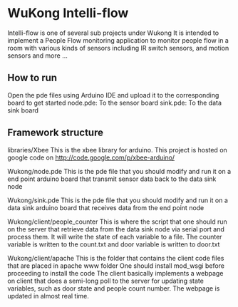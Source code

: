 WuKong Intelli-flow
========================
Intelli-flow is one of several sub projects under Wukong
It is intended to implement a People Flow monitoring application to monitor
people flow in a room with various kinds of sensors including
IR switch sensors, and motion sensors and more ...

How to run
----------
Open the pde files using Arduino IDE and upload it to the corresponding board to get started
node.pde: To the sensor board
sink.pde: To the data sink board

Framework structure
-------------------
libraries/Xbee
This is the xbee library for arduino. This project is hosted on google code on
http://code.google.com/p/xbee-arduino/

Wukong/node.pde
This is the pde file that you should modify and run it on a end point arduino
board that transmit sensor data back to the data sink node

Wukong/sink.pde
This is the pde file that you should modify and run it on a data sink arduino
board that receives data from the end point node

Wukong/client/people\_counter
This is where the script that one should run on the server that retrieve data
from the data sink node via serial port and process them. It will write the
state of each variable to a file. The counter variable is written to the
count.txt and door variable is written to door.txt

Wukong/client/apache
This is the folder that contains the client code files that are placed in apache www folder
One should install mod\_wsgi before proceeding to install the code
The client basically implements a webpage on client that does a semi-long poll
to the server for updating state variables, such as door state and people count
number. The webpage is updated in almost real time.

